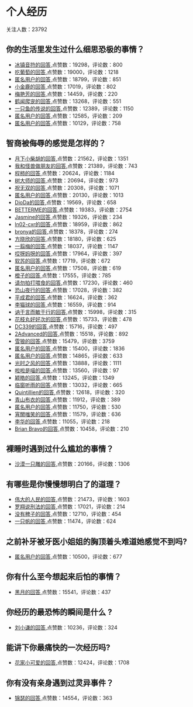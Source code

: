 #  个人经历 
关注人数：23792
## 你的生活里发生过什么细思恐极的事情？
- [冰镇音符的回答](https://www.zhihu.com/question/268994057/answer/401778064),点赞数：19298，评论数：800
- [吃葡萄的回答](https://www.zhihu.com/question/268994057/answer/382234770),点赞数：19000，评论数：1218
- [匿名用户的回答](https://www.zhihu.com/question/268994057/answer/398105000),点赞数：18799，评论数：851
- [小金鹿的回答](https://www.zhihu.com/question/268994057/answer/389333631),点赞数：17019，评论数：802
- [梅艳芳的回答](https://www.zhihu.com/question/268994057/answer/378726224),点赞数：14459，评论数：220
- [鹤闻爬宠的回答](https://www.zhihu.com/question/268994057/answer/379636013),点赞数：13268，评论数：551
- [一只鱼的传说的回答](https://www.zhihu.com/question/268994057/answer/407784953),点赞数：12389，评论数：1150
- [匿名用户的回答](https://www.zhihu.com/question/268994057/answer/402577217),点赞数：12585，评论数：209
- [匿名用户的回答](https://www.zhihu.com/question/268994057/answer/488459390),点赞数：10129，评论数：758
## 智商被侮辱的感觉是怎样的？
- [月下小柴胡的回答](https://www.zhihu.com/question/275470985/answer/416821102),点赞数：21562，评论数：1351
- [我和怪兽做朋友的回答](https://www.zhihu.com/question/275470985/answer/419173263),点赞数：21389，评论数：743
- [程柿的回答](https://www.zhihu.com/question/275470985/answer/697836756),点赞数：20624，评论数：1184
- [树大师的回答](https://www.zhihu.com/question/275470985/answer/422401094),点赞数：20694，评论数：973
- [祝无双的回答](https://www.zhihu.com/question/275470985/answer/419414809),点赞数：20308，评论数：1071
- [匿名用户的回答](https://www.zhihu.com/question/275470985/answer/418187820),点赞数：20130，评论数：1013
- [DioDa的回答](https://www.zhihu.com/question/275470985/answer/418498736),点赞数：19569，评论数：658
- [BETTERME的回答](https://www.zhihu.com/question/275470985/answer/419368344),点赞数：19383，评论数：2754
- [Jasmine的回答](https://www.zhihu.com/question/275470985/answer/438430506),点赞数：19326，评论数：234
- [ln02-cxr的回答](https://www.zhihu.com/question/275470985/answer/419286441),点赞数：18959，评论数：862
- [bronya的回答](https://www.zhihu.com/question/275470985/answer/432322411),点赞数：18378，评论数：274
- [方晓欣的回答](https://www.zhihu.com/question/275470985/answer/556857203),点赞数：18180，评论数：625
- [一翦梅的回答](https://www.zhihu.com/question/275470985/answer/598600363),点赞数：18037，评论数：1147
- [哎呀妈呀的回答](https://www.zhihu.com/question/275470985/answer/388968527),点赞数：17964，评论数：397
- [软苏的回答](https://www.zhihu.com/question/275470985/answer/419247534),点赞数：17719，评论数：672
- [匿名用户的回答](https://www.zhihu.com/question/275470985/answer/517644553),点赞数：17508，评论数：619
- [橙子的回答](https://www.zhihu.com/question/275470985/answer/417640509),点赞数：17555，评论数：785
- [请勿拍打喂食的回答](https://www.zhihu.com/question/275470985/answer/418588282),点赞数：17230，评论数：460
- [恐山夜行的回答](https://www.zhihu.com/question/275470985/answer/629640884),点赞数：17028，评论数：382
- [平成君的回答](https://www.zhihu.com/question/275470985/answer/575240592),点赞数：16624，评论数：362
- [李猫球的回答](https://www.zhihu.com/question/275470985/answer/417990554),点赞数：16559，评论数：914
- [讷于言而敏于行的回答](https://www.zhihu.com/question/275470985/answer/417617751),点赞数：15998，评论数：315
- [花枝丸好好次的回答](https://www.zhihu.com/question/275470985/answer/578823006),点赞数：15733，评论数：478
- [DC339的回答](https://www.zhihu.com/question/275470985/answer/419387398),点赞数：15716，评论数：497
- [2Advanced的回答](https://www.zhihu.com/question/275470985/answer/418520946),点赞数：15518，评论数：892
- [雪狼的回答](https://www.zhihu.com/question/275470985/answer/710262405),点赞数：15479，评论数：3759
- [匿名用户的回答](https://www.zhihu.com/question/275470985/answer/702640939),点赞数：15400，评论数：1836
- [匿名用户的回答](https://www.zhihu.com/question/275470985/answer/583229744),点赞数：14865，评论数：633
- [光时之风的回答](https://www.zhihu.com/question/275470985/answer/440722286),点赞数：13888，评论数：1111
- [啦啦是喵的回答](https://www.zhihu.com/question/275470985/answer/753813473),点赞数：13560，评论数：97
- [颖皓的回答](https://www.zhihu.com/question/275470985/answer/572609667),点赞数：13245，评论数：1349
- [临窗听雨的回答](https://www.zhihu.com/question/275470985/answer/419205694),点赞数：13032，评论数：665
- [Quintillien的回答](https://www.zhihu.com/question/275470985/answer/432135372),点赞数：12618，评论数：320
- [青山布衣的回答](https://www.zhihu.com/question/275470985/answer/769904941),点赞数：11912，评论数：389
- [匿名用户的回答](https://www.zhihu.com/question/275470985/answer/443258138),点赞数：11750，评论数：530
- [宵闇嗤笑的回答](https://www.zhihu.com/question/275470985/answer/430735519),点赞数：11579，评论数：636
- [李华的回答](https://www.zhihu.com/question/275470985/answer/419854723),点赞数：11055，评论数：218
- [Brian Bravo的回答](https://www.zhihu.com/question/275470985/answer/418954842),点赞数：10458，评论数：210
## 裸睡时遇到过什么尴尬的事情？
- [沙漠一只雕的回答](https://www.zhihu.com/question/275508764/answer/1651114338),点赞数：20166，评论数：1306
## 有哪些是你慢慢想明白了的道理？
- [伟大的人民的回答](https://www.zhihu.com/question/350870631/answer/1363724348),点赞数：21473，评论数：1603
- [罗翔说刑法的回答](https://www.zhihu.com/question/350870631/answer/1337472482),点赞数：17021，评论数：214
- [没有稗子的回答](https://www.zhihu.com/question/350870631/answer/1728792117),点赞数：12710，评论数：454
- [一只帆的回答](https://www.zhihu.com/question/350870631/answer/1090539024),点赞数：11474，评论数：624
## 之前补牙被牙医小姐姐的胸顶着头难道她感觉不到吗?
- [匿名用户的回答](https://www.zhihu.com/question/379290334/answer/1083519651),点赞数：10500，评论数：677
## 你有什么至今想起来后怕的事情？
- [黑月的回答](https://www.zhihu.com/question/24712316/answer/1845042765),点赞数：15541，评论数：437
## 你经历的最恐怖的瞬间是什么 ?
- [刘小谦的回答](https://www.zhihu.com/question/459329916/answer/1922653461),点赞数：10236，评论数：324
## 能讲下你最痛快的一次经历吗?
- [花家小可爱的回答](https://www.zhihu.com/question/383722225/answer/-1975259096),点赞数：12424，评论数：1708
## 你有没有亲身遇到过灵异事件？
- [锦瑟的回答](https://www.zhihu.com/question/393358989/answer/1678932232),点赞数：14554，评论数：363
